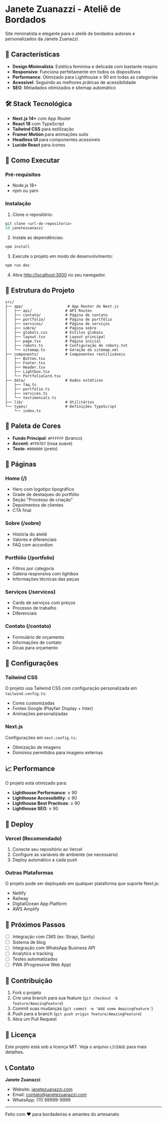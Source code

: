 # Janete Zuanazzi - Ateliê de Bordados

Site minimalista e elegante para o ateliê de bordados autorais e personalizados da Janete Zuanazzi.

## 🎨 Características

- **Design Minimalista**: Estética feminina e delicada com bastante respiro
- **Responsivo**: Funciona perfeitamente em todos os dispositivos
- **Performance**: Otimizado para Lighthouse ≥ 90 em todas as categorias
- **Acessível**: Seguindo as melhores práticas de acessibilidade
- **SEO**: Metadados otimizados e sitemap automático

## 🛠️ Stack Tecnológica

- **Next.js 14+** com App Router
- **React 18** com TypeScript
- **Tailwind CSS** para estilização
- **Framer Motion** para animações sutis
- **Headless UI** para componentes acessíveis
- **Lucide React** para ícones

## 🚀 Como Executar

### Pré-requisitos

- Node.js 18+
- npm ou yarn

### Instalação

1. Clone o repositório:

```bash
git clone <url-do-repositorio>
cd janetezuanazzi
```

2. Instale as dependências:

```bash
npm install
```

3. Execute o projeto em modo de desenvolvimento:

```bash
npm run dev
```

4. Abra [http://localhost:3000](http://localhost:3000) no seu navegador.

## 📁 Estrutura do Projeto

```
src/
├── app/                    # App Router do Next.js
│   ├── api/               # API Routes
│   ├── contato/           # Página de contato
│   ├── portfolio/         # Página de portfólio
│   ├── servicos/          # Página de serviços
│   ├── sobre/             # Página sobre
│   ├── globals.css        # Estilos globais
│   ├── layout.tsx         # Layout principal
│   ├── page.tsx           # Página inicial
│   ├── robots.ts          # Configuração do robots.txt
│   └── sitemap.ts         # Geração do sitemap.xml
├── components/            # Componentes reutilizáveis
│   ├── Button.tsx
│   ├── Footer.tsx
│   ├── Header.tsx
│   ├── Lightbox.tsx
│   └── PortfolioCard.tsx
├── data/                  # Dados estáticos
│   ├── faq.ts
│   ├── portfolio.ts
│   ├── services.ts
│   └── testimonials.ts
├── lib/                   # Utilitários
└── types/                 # Definições TypeScript
    └── index.ts
```

## 🎨 Paleta de Cores

- **Fundo Principal**: `#FFFFFF` (branco)
- **Accent**: `#FFD7D7` (rosa suave)
- **Texto**: `#000000` (preto)

## 📱 Páginas

### Home (/)

- Hero com logotipo tipográfico
- Grade de destaques do portfólio
- Seção "Processo de criação"
- Depoimentos de clientes
- CTA final

### Sobre (/sobre)

- História do ateliê
- Valores e diferenciais
- FAQ com accordion

### Portfólio (/portfolio)

- Filtros por categoria
- Galeria responsiva com lightbox
- Informações técnicas das peças

### Serviços (/servicos)

- Cards de serviços com preços
- Processo de trabalho
- Diferenciais

### Contato (/contato)

- Formulário de orçamento
- Informações de contato
- Dicas para orçamento

## 🔧 Configurações

### Tailwind CSS

O projeto usa Tailwind CSS com configuração personalizada em `tailwind.config.ts`:

- Cores customizadas
- Fontes Google (Playfair Display + Inter)
- Animações personalizadas

### Next.js

Configurações em `next.config.ts`:

- Otimização de imagens
- Domínios permitidos para imagens externas

## 📈 Performance

O projeto está otimizado para:

- **Lighthouse Performance**: ≥ 90
- **Lighthouse Accessibility**: ≥ 90
- **Lighthouse Best Practices**: ≥ 90
- **Lighthouse SEO**: ≥ 90

## 🚀 Deploy

### Vercel (Recomendado)

1. Conecte seu repositório ao Vercel
2. Configure as variáveis de ambiente (se necessário)
3. Deploy automático a cada push

### Outras Plataformas

O projeto pode ser deployado em qualquer plataforma que suporte Next.js:

- Netlify
- Railway
- DigitalOcean App Platform
- AWS Amplify

## 📝 Próximos Passos

- [ ] Integração com CMS (ex: Strapi, Sanity)
- [ ] Sistema de blog
- [ ] Integração com WhatsApp Business API
- [ ] Analytics e tracking
- [ ] Testes automatizados
- [ ] PWA (Progressive Web App)

## 🤝 Contribuição

1. Fork o projeto
2. Crie uma branch para sua feature (`git checkout -b feature/AmazingFeature`)
3. Commit suas mudanças (`git commit -m 'Add some AmazingFeature'`)
4. Push para a branch (`git push origin feature/AmazingFeature`)
5. Abra um Pull Request

## 📄 Licença

Este projeto está sob a licença MIT. Veja o arquivo `LICENSE` para mais detalhes.

## 📞 Contato

**Janete Zuanazzi**

- Website: [janetezuanazzi.com](https://janetezuanazzi.com)
- Email: contato@janetezuanazzi.com
- WhatsApp: (11) 99999-9999

---

Feito com ❤️ para bordadeiras e amantes do artesanato
